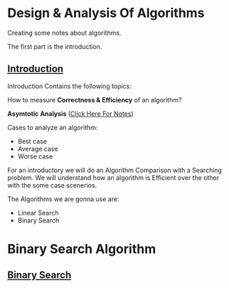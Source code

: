 # Design & Analysis Of Algorithms
Creating some notes about algorithms.

The first part is the introduction.

## [Introduction](https://github.com/Habib0308/Design-Analysis-Of-Algorithms/blob/master/Notes/Introduction.md)

Introduction Contains the following topics:

How to measure **Correctness & Efficiency** of an algorithm?

**Asymtotic Analysis** ([Click Here For Notes](https://github.com/Habib0308/Design-Analysis-Of-Algorithms/blob/master/Notes/Asymtotic%20Analysis.md))

Cases to analyze an algorithm:

* Best case
* Average case
* Worse case

For an introductory we will do an Algorithm Comparison with a Searching problem. We will understand how an algorithm is Efficient over the other with the some case scenerios.

The Algorithms we are gonna use are:
* Linear Search
* Binary Search


# Binary Search Algorithm
## [Binary Search](https://github.com/Habib0308/Design-Analysis-Of-Algorithms/blob/master/Algorithms%20in%20Python/Binary%20Search.md)

